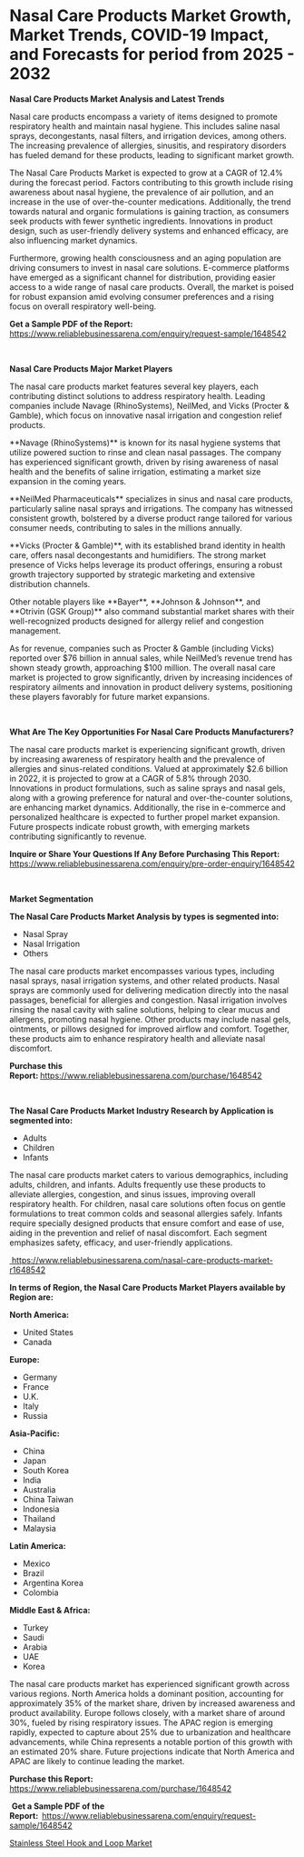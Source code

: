 <p><h1>Nasal Care Products Market Growth, Market Trends, COVID-19 Impact, and Forecasts for period from 2025 - 2032</h1></p><p><strong>Nasal Care Products Market Analysis and Latest Trends</strong></p>
<p><p>Nasal care products encompass a variety of items designed to promote respiratory health and maintain nasal hygiene. This includes saline nasal sprays, decongestants, nasal filters, and irrigation devices, among others. The increasing prevalence of allergies, sinusitis, and respiratory disorders has fueled demand for these products, leading to significant market growth.</p><p>The Nasal Care Products Market is expected to grow at a CAGR of 12.4% during the forecast period. Factors contributing to this growth include rising awareness about nasal hygiene, the prevalence of air pollution, and an increase in the use of over-the-counter medications. Additionally, the trend towards natural and organic formulations is gaining traction, as consumers seek products with fewer synthetic ingredients. Innovations in product design, such as user-friendly delivery systems and enhanced efficacy, are also influencing market dynamics.  </p><p>Furthermore, growing health consciousness and an aging population are driving consumers to invest in nasal care solutions. E-commerce platforms have emerged as a significant channel for distribution, providing easier access to a wide range of nasal care products. Overall, the market is poised for robust expansion amid evolving consumer preferences and a rising focus on overall respiratory well-being.</p></p>
<p><strong>Get a Sample PDF of the Report:&nbsp;</strong> <a href="https://www.reliablebusinessarena.com/enquiry/request-sample/1648542?utm_campaign=2120&utm_medium=2&utm_source=Github&utm_content=ia&utm_term=07022025&utm_id=nasal-care-products">https://www.reliablebusinessarena.com/enquiry/request-sample/1648542</a></p>
<p>&nbsp;</p>
<p><strong>Nasal Care Products Major Market Players</strong></p>
<p><p>The nasal care products market features several key players, each contributing distinct solutions to address respiratory health. Leading companies include Navage (RhinoSystems), NeilMed, and Vicks (Procter & Gamble), which focus on innovative nasal irrigation and congestion relief products.</p><p>**Navage (RhinoSystems)** is known for its nasal hygiene systems that utilize powered suction to rinse and clean nasal passages. The company has experienced significant growth, driven by rising awareness of nasal health and the benefits of saline irrigation, estimating a market size expansion in the coming years.</p><p>**NeilMed Pharmaceuticals** specializes in sinus and nasal care products, particularly saline nasal sprays and irrigations. The company has witnessed consistent growth, bolstered by a diverse product range tailored for various consumer needs, contributing to sales in the millions annually.</p><p>**Vicks (Procter & Gamble)**, with its established brand identity in health care, offers nasal decongestants and humidifiers. The strong market presence of Vicks helps leverage its product offerings, ensuring a robust growth trajectory supported by strategic marketing and extensive distribution channels.</p><p>Other notable players like **Bayer**, **Johnson & Johnson**, and **Otrivin (GSK Group)** also command substantial market shares with their well-recognized products designed for allergy relief and congestion management. </p><p>As for revenue, companies such as Procter & Gamble (including Vicks) reported over $76 billion in annual sales, while NeilMed’s revenue trend has shown steady growth, approaching $100 million. The overall nasal care market is projected to grow significantly, driven by increasing incidences of respiratory ailments and innovation in product delivery systems, positioning these players favorably for future market expansions.</p></p>
<p>&nbsp;</p>
<p><strong>What Are The Key Opportunities For Nasal Care Products Manufacturers?</strong></p>
<p><p>The nasal care products market is experiencing significant growth, driven by increasing awareness of respiratory health and the prevalence of allergies and sinus-related conditions. Valued at approximately $2.6 billion in 2022, it is projected to grow at a CAGR of 5.8% through 2030. Innovations in product formulations, such as saline sprays and nasal gels, along with a growing preference for natural and over-the-counter solutions, are enhancing market dynamics. Additionally, the rise in e-commerce and personalized healthcare is expected to further propel market expansion. Future prospects indicate robust growth, with emerging markets contributing significantly to revenue.</p></p>
<p><strong>Inquire or Share Your Questions If Any Before Purchasing This Report:</strong> <a href="https://www.reliablebusinessarena.com/enquiry/pre-order-enquiry/1648542?utm_campaign=2120&utm_medium=2&utm_source=Github&utm_content=ia&utm_term=07022025&utm_id=nasal-care-products">https://www.reliablebusinessarena.com/enquiry/pre-order-enquiry/1648542</a></p>
<p>&nbsp;</p>
<p><strong>Market Segmentation</strong></p>
<p><strong>The Nasal Care Products Market Analysis by types is segmented into:</strong></p>
<p><ul><li>Nasal Spray</li><li>Nasal Irrigation</li><li>Others</li></ul></p>
<p><p>The nasal care products market encompasses various types, including nasal sprays, nasal irrigation systems, and other related products. Nasal sprays are commonly used for delivering medication directly into the nasal passages, beneficial for allergies and congestion. Nasal irrigation involves rinsing the nasal cavity with saline solutions, helping to clear mucus and allergens, promoting nasal hygiene. Other products may include nasal gels, ointments, or pillows designed for improved airflow and comfort. Together, these products aim to enhance respiratory health and alleviate nasal discomfort.</p></p>
<p><strong>Purchase this Report:&nbsp;</strong><a href="https://www.reliablebusinessarena.com/purchase/1648542?utm_campaign=2120&utm_medium=2&utm_source=Github&utm_content=ia&utm_term=07022025&utm_id=nasal-care-products">https://www.reliablebusinessarena.com/purchase/1648542</a></p>
<p>&nbsp;</p>
<p><strong>The Nasal Care Products Market Industry Research by Application is segmented into:</strong></p>
<p><ul><li>Adults</li><li>Children</li><li>Infants</li></ul></p>
<p><p>The nasal care products market caters to various demographics, including adults, children, and infants. Adults frequently use these products to alleviate allergies, congestion, and sinus issues, improving overall respiratory health. For children, nasal care solutions often focus on gentle formulations to treat common colds and seasonal allergies safely. Infants require specially designed products that ensure comfort and ease of use, aiding in the prevention and relief of nasal discomfort. Each segment emphasizes safety, efficacy, and user-friendly applications.</p></p>
<p><a href="https://www.reliablebusinessarena.com/nasal-care-products-market-r1648542?utm_campaign=2120&utm_medium=2&utm_source=Github&utm_content=ia&utm_term=07022025&utm_id=nasal-care-products">&nbsp;https://www.reliablebusinessarena.com/nasal-care-products-market-r1648542</a></p>
<p><strong>In terms of Region, the Nasal Care Products Market Players available by Region are:</strong></p>
<p>
    <p> <strong> North America: </strong>
        <ul>
            <li>United States</li>
            <li>Canada</li>
        </ul>
        </p> 
    <p> <strong> Europe: </strong>
        <ul>
            <li>Germany</li>
            <li>France</li>
            <li>U.K.</li>
            <li>Italy</li>
            <li>Russia</li>
        </ul>
        </p> 
    <p> <strong> Asia-Pacific: </strong>
        <ul>
            <li>China</li>
            <li>Japan</li>
            <li>South Korea</li>
            <li>India</li>
            <li>Australia</li>
            <li>China Taiwan</li>
            <li>Indonesia</li>
            <li>Thailand</li>
            <li>Malaysia</li>
        </ul>
        </p> 
    <p> <strong> Latin America: </strong>
        <ul>
            <li>Mexico</li>
            <li>Brazil</li>
            <li>Argentina Korea</li>
            <li>Colombia</li>
        </ul>
        </p> 
    <p> <strong> Middle East & Africa: </strong>
        <ul>
            <li>Turkey</li>
            <li>Saudi</li>
            <li>Arabia</li>
            <li>UAE</li>
            <li>Korea</li>
        </ul>
    </p>
    </p>
<p><p>The nasal care products market has experienced significant growth across various regions. North America holds a dominant position, accounting for approximately 35% of the market share, driven by increased awareness and product availability. Europe follows closely, with a market share of around 30%, fueled by rising respiratory issues. The APAC region is emerging rapidly, expected to capture about 25% due to urbanization and healthcare advancements, while China represents a notable portion of this growth with an estimated 20% share. Future projections indicate that North America and APAC are likely to continue leading the market.</p></p>
<p><strong>Purchase this Report: </strong><a href="https://www.reliablebusinessarena.com/purchase/1648542?utm_campaign=2120&utm_medium=2&utm_source=Github&utm_content=ia&utm_term=07022025&utm_id=nasal-care-products">https://www.reliablebusinessarena.com/purchase/1648542</a></p>
<p>&nbsp;<strong>Get a Sample PDF of the Report:&nbsp;&nbsp;</strong><a href="https://www.reliablebusinessarena.com/enquiry/request-sample/1648542?utm_campaign=2120&utm_medium=2&utm_source=Github&utm_content=ia&utm_term=07022025&utm_id=nasal-care-products">https://www.reliablebusinessarena.com/enquiry/request-sample/1648542</a></p>
<p><strong></strong></p>
<p><p><a href="https://github.com/FlorianWolf90/Market-Research-Report-List-1/blob/main/stainless-steel-hook-and-loop-market.md?utm_campaign=2120&utm_medium=2&utm_source=Github&utm_content=ia&utm_term=07022025&utm_id=nasal-care-products">Stainless Steel Hook and Loop Market</a></p></p>